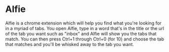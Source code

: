 Alfie
=====

Alfie is a chrome extension which will help you find what you're looking for in
a myriad of tabs. You open Alfie, type in a word that's in the title or the url
of the tab you want such as "inbox" and Alfie will show you the tabs that
match. You can then press Ctrl+1 through Ctrl+0 (for 10) and choose the tab
that matches and you'll be whisked away to the tab you want.
